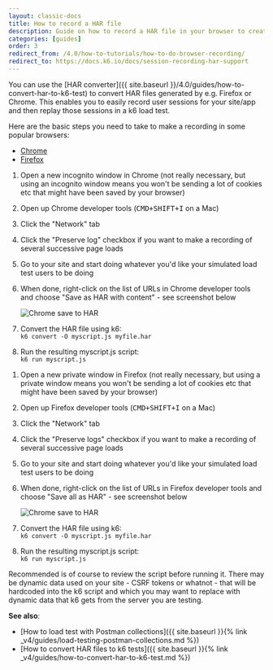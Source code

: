 ```yaml
---
layout: classic-docs
title: How to record a HAR file
description: Guide on how to record a HAR file in your browser to create a k6 load test script
categories: [guides]
order: 3
redirect_from: /4.0/how-to-tutorials/how-to-do-browser-recording/
redirect_to: https://docs.k6.io/docs/session-recording-har-support
---
```


You can use the [HAR converter]({{ site.baseurl }}/4.0/guides/how-to-convert-har-to-k6-test) to convert HAR files generated by e.g. Firefox or Chrome. This enables you to easily record user sessions for your site/app and then replay those sessions in a k6 load test.

Here are the basic steps you need to take to make a recording in some popular browsers:

<div class="row platform-tabs">
    <div class="col-12">
        <ul class="nav nav-pills mb-3" role="tablist">
            <li class="nav-item">
                <a class="nav-link active" id="platform-tabs-link-chrome" data-toggle="pill" href="#platform-tabs-content-chrome" role="tab">Chrome</a>
            </li>
            <li class="nav-item">
                <a class="nav-link" id="platform-tabs-link-firefox" data-toggle="pill" href="#platform-tabs-content-firefox" role="tab">Firefox</a>
            </li>
        </ul>
        <div class="tab-content">
            <div class="tab-pane fade show active" id="platform-tabs-content-chrome" role="tabpanel" aria-labelledby="platform-tabs-link-chrome">
<ol>
<li><p>Open a new incognito window in Chrome (not really necessary, but using an incognito window means you won't be sending a lot of cookies etc that might have been saved by your browser)</p></li>

<li><p>Open up Chrome developer tools (<kbd><kbd>CMD</kbd>+<kbd>SHIFT</kbd>+<kbd>I</kbd></kbd> on a Mac)</p></li>

<li><p>Click the "Network" tab</p></li>

<li><p>Click the "Preserve log" checkbox if you want to make a recording of several successive page loads</p></li>

<li><p>Go to your site and start doing whatever you'd like your simulated load test users to be doing</p></li>

<li><p>When done, right-click on the list of URLs in Chrome developer tools and choose "Save as HAR with content" - see screenshot below</p>
    <p><img src="{{ site.baseurl }}/assets/img/v4/how-to-tutorials/browser-recording-chrome-save-as-har.png" alt="Chrome save to HAR"></p>
</li>

<li><p>Convert the HAR file using k6:<br>
<code>k6 convert -O myscript.js myfile.har</code>
</p></li>

<li><p>Run the resulting myscript.js script:<br>
<code>k6 run myscript.js</code></p>
</li>
</ol>
            </div>
            <div class="tab-pane fade" id="platform-tabs-content-firefox" role="tabpanel" aria-labelledby="platform-tabs-link-firefox">
<ol>
<li><p>Open a new private window in Firefox (not really necessary, but using a private window means you won't be sending a lot of cookies etc that might have been saved by your browser)</p></li>

<li><p>Open up Firefox developer tools (<kbd><kbd>CMD</kbd>+<kbd>SHIFT</kbd>+<kbd>I</kbd></kbd> on a Mac)</p></li>

<li><p>Click the "Network" tab</p></li>

<li><p>Click the "Preserve logs" checkbox if you want to make a recording of several successive page loads</p></li>

<li><p>Go to your site and start doing whatever you'd like your simulated load test users to be doing</p></li>

<li><p>When done, right-click on the list of URLs in Firefox developer tools and choose "Save all as HAR" - see screenshot below</p>
    <p><img src="{{ site.baseurl }}/assets/img/v4/how-to-tutorials/browser-recording-firefox-save-all-as-har.png" alt="Chrome save to HAR"></p>
</li>

<li><p>Convert the HAR file using k6:<br>
<code>k6 convert -O myscript.js myfile.har</code>
</p></li>

<li><p>Run the resulting myscript.js script:<br>
<code>k6 run myscript.js</code></p>
</li>
</ol>
            </div>
        </div>
    </div>
</div>

Recommended is of course to review the script before running it. There may be dynamic data used on your site - CSRF tokens or whatnot - that will be hardcoded into the k6 script and which you may want to replace with dynamic data that k6 gets from the server you are testing.

**See also**:
- [How to load test with Postman collections]({{ site.baseurl }}{% link _v4/guides/load-testing-postman-collections.md %})
- [How to convert HAR files to k6 tests]({{ site.baseurl }}{% link _v4/guides/how-to-convert-har-to-k6-test.md %})
